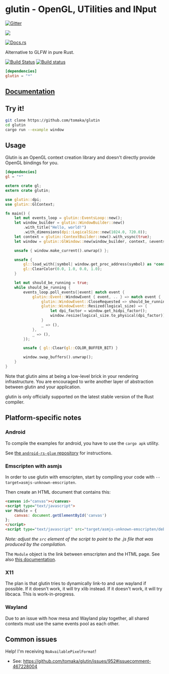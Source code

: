 # glutin -  OpenGL, UTilities and INput
[![Gitter](https://badges.gitter.im/Join%20Chat.svg)](https://gitter.im/tomaka/glutin?utm_source=badge&utm_medium=badge&utm_campaign=pr-badge&utm_content=badge)

[![](https://meritbadge.herokuapp.com/glutin)](https://crates.io/crates/glutin)

[![Docs.rs](https://docs.rs/glutin/badge.svg)](https://docs.rs/glutin)

Alternative to GLFW in pure Rust.

[![Build Status](https://travis-ci.org/tomaka/glutin.png?branch=master)](https://travis-ci.org/tomaka/glutin)
[![Build status](https://ci.appveyor.com/api/projects/status/cv5xewg3uchb3854/branch/master?svg=true)](https://ci.appveyor.com/project/tomaka/glutin/branch/master)

```toml
[dependencies]
glutin = "*"
```

## [Documentation](https://docs.rs/glutin)

## Try it!

```bash
git clone https://github.com/tomaka/glutin
cd glutin
cargo run --example window
```

## Usage

Glutin is an OpenGL context creation library and doesn't directly provide OpenGL bindings for you.

```toml
[dependencies]
gl = "*"
```

```rust
extern crate gl;
extern crate glutin;

use glutin::dpi;
use glutin::GlContext;

fn main() {
    let mut events_loop = glutin::EventsLoop::new();
    let window_builder = glutin::WindowBuilder::new()
        .with_title("Hello, world!")
        .with_dimensions(dpi::LogicalSize::new(1024.0, 720.0));
    let context = glutin::ContextBuilder::new().with_vsync(true);
    let window = glutin::GlWindow::new(window_builder, context, &events_loop).unwrap();

    unsafe { window.make_current().unwrap() };

    unsafe {
        gl::load_with(|symbol| window.get_proc_address(symbol) as *const _);
        gl::ClearColor(0.0, 1.0, 0.0, 1.0);
    }

    let mut should_be_running = true;
    while should_be_running {
        events_loop.poll_events(|event| match event {
            glutin::Event::WindowEvent { event, .. } => match event {
                glutin::WindowEvent::CloseRequested => should_be_running = false,
                glutin::WindowEvent::Resized(logical_size) => {
                    let dpi_factor = window.get_hidpi_factor();
                    window.resize(logical_size.to_physical(dpi_factor));
                }
                _ => (),
            },
            _ => (),
        });

        unsafe { gl::Clear(gl::COLOR_BUFFER_BIT) }

        window.swap_buffers().unwrap();
    }
}

```

Note that glutin aims at being a low-level brick in your rendering infrastructure. You are encouraged to write another layer of abstraction between glutin and your application.

glutin is only officially supported on the latest stable version of the Rust compiler.

## Platform-specific notes

### Android

To compile the examples for android, you have to use the `cargo apk` utility.

See [the `android-rs-glue` repository](https://github.com/tomaka/android-rs-glue) for instructions.

### Emscripten with asmjs

In order to use glutin with emscripten, start by compiling your code with `--target=asmjs-unknown-emscripten`.

Then create an HTML document that contains this:

```html
<canvas id="canvas"></canvas>
<script type="text/javascript">
var Module = {
    canvas: document.getElementById('canvas')
};
</script>
<script type="text/javascript" src="target/asmjs-unknown-emscripten/debug/..." async></script>
```

*Note: adjust the `src` element of the script to point to the .js file that was produced by the compilation.*

The `Module` object is the link between emscripten and the HTML page.
See also [this documentation](https://kripken.github.io/emscripten-site/docs/api_reference/module.html).

### X11

The plan is that glutin tries to dynamically link-to and use wayland if possible. If it doesn't work, it will try xlib instead. If it doesn't work, it will try libcaca. This is work-in-progress.
 
### Wayland

Due to an issue with how mesa and Wayland play together, all shared contexts must use the same events pool as each other.

## Common issues

Help! I'm receiving `NoAvailablePixelFormat`!

 - See: https://github.com/tomaka/glutin/issues/952#issuecomment-467228004

